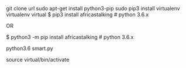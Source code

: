 git clone url
sudo apt-get install python3-pip
sudo pip3 install virtualenv 
virtualenv virtual
$ pip3 install africastalking # python 3.6.x

OR

$ python3 -m pip install africastalking # python 3.6.x

python3.6 smart.py

source virtual/bin/activate
